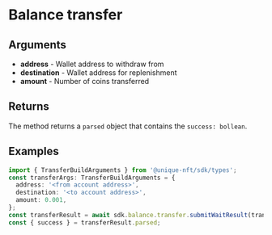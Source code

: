 # Balance transfer

## Arguments

- **address** - Wallet address to withdraw from
- **destination** - Wallet address for replenishment
- **amount** - Number of coins transferred

## Returns

The method returns a `parsed` object that contains the `success: bollean`.

## Examples

```typescript
import { TransferBuildArguments } from '@unique-nft/sdk/types';
const transferArgs: TransferBuildArguments = {
  address: '<from account address>',
  destination: '<to account address>',
  amount: 0.001,
};
const transferResult = await sdk.balance.transfer.submitWaitResult(transferArgs);
const { success } = transferResult.parsed;
```
